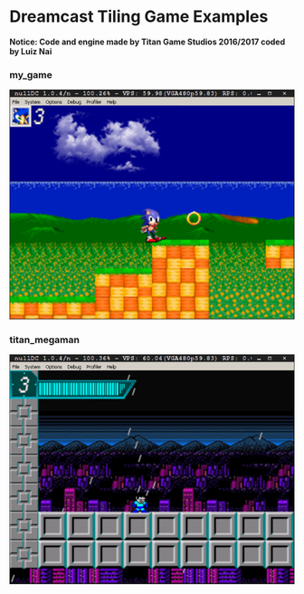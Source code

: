 # Dreamcast Tiling Game Examples
**Notice: Code and engine made by Titan Game Studios 2016/2017 coded by Luiz Nai**

### my_game
![Screenshot](https://raw.githubusercontent.com/Nold360/TitanIDE_Examples/master/my_game.png)

### titan_megaman
![Screenshot](https://raw.githubusercontent.com/Nold360/TitanIDE_Examples/master/titan_megaman.png)